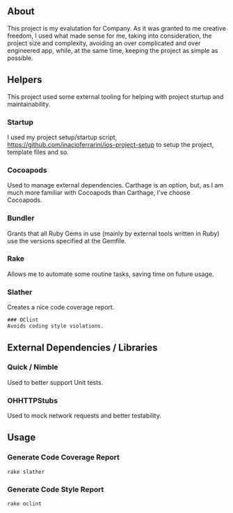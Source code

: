 ## About
This project is my evalutation for Company. As it was granted to me creative freedom, I used what made sense for me, taking into consideration, the project size and complexity, avoiding an over complicated and over engineered app, while, at the same time, keeping the project as simple as possible.

## Helpers
This project used some external tooling for helping with project sturtup and 
maintainability.

### Startup
I used my project setup/startup script, https://github.com/inacioferrarini/ios-project-setup to setup the project, template files and so.

### Cocoapods
Used to manage external dependencies. Carthage is an option, but, as I am much more familiar with Cocoapods than Carthage, I've choose Cocoapods.

### Bundler
Grants that all Ruby Gems in use (mainly by external tools written in Ruby) use the versions specified at the Gemfile.

### Rake
Allows me to automate some routine tasks, saving time on future usage.

### Slather
Creates a nice code coverage report.

	### OClint
	Avoids coding style violations.

## External Dependencies / Libraries
### Quick / Nimble
Used to better support Unit tests.

### OHHTTPStubs
Used to mock network requests and better testability.

## Usage
### Generate Code Coverage Report
```{r, engine='bash', count_lines}
rake slather
```

### Generate Code Style Report
```{r, engine='bash', count_lines}
rake oclint
```
